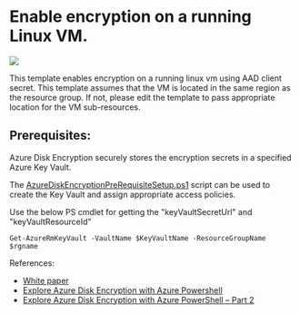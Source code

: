 # Enable encryption on a running Linux VM. 

<a href="https://portal.azure.com/#create/Microsoft.Template/uri/https%3A%2F%2raw.githubusercontent.com%2Fjkritzen%2Fazr-rh%2Fmaster%2F03-encrypt-vm%2Fazuredeploy.json" target="_blank">
    <img src="http://azuredeploy.net/deploybutton.png"/>
</a>


This template enables encryption on a running linux vm using AAD client secret. This template assumes that the VM is located in the same region as the resource group. If not, please edit the template to pass appropriate location for the VM sub-resources.

## Prerequisites:
Azure Disk Encryption securely stores the encryption secrets in a specified Azure Key Vault.

The [AzureDiskEncryptionPreRequisiteSetup.ps1](https://github.com/Azure/azure-powershell/blob/dev/src/ResourceManager/Compute/Commands.Compute/Extension/AzureDiskEncryption/Scripts/AzureDiskEncryptionPreRequisiteSetup.ps1) script can be used to create the Key Vault and assign appropriate access policies.

Use the below PS cmdlet for getting the "keyVaultSecretUrl" and "keyVaultResourceId"

    Get-AzureRmKeyVault -VaultName $KeyVaultName -ResourceGroupName $rgname

References:

- [White paper](https://azure.microsoft.com/en-us/documentation/articles/azure-security-disk-encryption/)
- [Explore Azure Disk Encryption with Azure Powershell](https://blogs.msdn.microsoft.com/azuresecurity/2015/11/16/explore-azure-disk-encryption-with-azure-powershell/)
- [Explore Azure Disk Encryption with Azure PowerShell – Part 2](http://blogs.msdn.com/b/azuresecurity/archive/2015/11/21/explore-azure-disk-encryption-with-azure-powershell-part-2.aspx)

